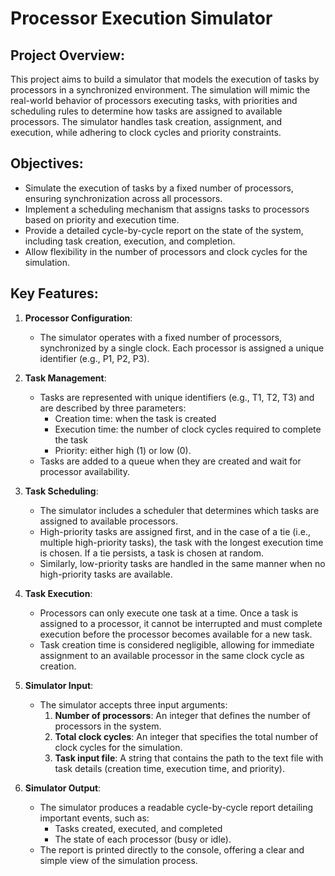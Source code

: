 # **Processor Execution Simulator**

## Project Overview:
This project aims to build a simulator that models the execution of tasks by processors in a synchronized environment. The simulation will mimic the real-world behavior of processors executing tasks, with priorities and scheduling rules to determine how tasks are assigned to available processors. The simulator handles task creation, assignment, and execution, while adhering to clock cycles and priority constraints.

## Objectives:
- Simulate the execution of tasks by a fixed number of processors, ensuring synchronization across all processors.
- Implement a scheduling mechanism that assigns tasks to processors based on priority and execution time.
- Provide a detailed cycle-by-cycle report on the state of the system, including task creation, execution, and completion.
- Allow flexibility in the number of processors and clock cycles for the simulation.

## Key Features:
1. **Processor Configuration**:
   - The simulator operates with a fixed number of processors, synchronized by a single clock. Each processor is assigned a unique identifier (e.g., P1, P2, P3).
   
2. **Task Management**:
   - Tasks are represented with unique identifiers (e.g., T1, T2, T3) and are described by three parameters: 
     - Creation time: when the task is created
     - Execution time: the number of clock cycles required to complete the task
     - Priority: either high (1) or low (0).
   - Tasks are added to a queue when they are created and wait for processor availability.

3. **Task Scheduling**:
   - The simulator includes a scheduler that determines which tasks are assigned to available processors.
   - High-priority tasks are assigned first, and in the case of a tie (i.e., multiple high-priority tasks), the task with the longest execution time is chosen. If a tie persists, a task is chosen at random.
   - Similarly, low-priority tasks are handled in the same manner when no high-priority tasks are available.

4. **Task Execution**:
   - Processors can only execute one task at a time. Once a task is assigned to a processor, it cannot be interrupted and must complete execution before the processor becomes available for a new task.
   - Task creation time is considered negligible, allowing for immediate assignment to an available processor in the same clock cycle as creation.

5. **Simulator Input**:
   - The simulator accepts three input arguments:
     1. **Number of processors**: An integer that defines the number of processors in the system.
     2. **Total clock cycles**: An integer that specifies the total number of clock cycles for the simulation.
     3. **Task input file**: A string that contains the path to the text file with task details (creation time, execution time, and priority).

6. **Simulator Output**:
   - The simulator produces a readable cycle-by-cycle report detailing important events, such as:
     - Tasks created, executed, and completed
     - The state of each processor (busy or idle).
   - The report is printed directly to the console, offering a clear and simple view of the simulation process.
